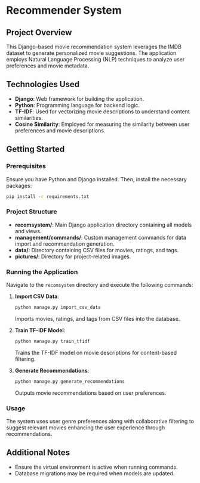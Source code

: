 # Recommender System

## Project Overview
This Django-based movie recommendation system leverages the IMDB dataset to generate personalized movie suggestions. The application employs Natural Language Processing (NLP) techniques to analyze user preferences and movie metadata.

## Technologies Used
- **Django**: Web framework for building the application.
- **Python**: Programming language for backend logic.
- **TF-IDF**: Used for vectorizing movie descriptions to understand content similarities.
- **Cosine Similarity**: Employed for measuring the similarity between user preferences and movie descriptions.

## Getting Started

### Prerequisites
Ensure you have Python and Django installed. Then, install the necessary packages:

```bash
pip install -r requirements.txt
```

### Project Structure
- **recomsystem/**: Main Django application directory containing all models and views.
- **management/commands/**: Custom management commands for data import and recommendation generation.
- **data/**: Directory containing CSV files for movies, ratings, and tags.
- **pictures/**: Directory for project-related images.

### Running the Application
Navigate to the `recomsystem` directory and execute the following commands:

1. **Import CSV Data**:
   ```bash
   python manage.py import_csv_data
   ```
   Imports movies, ratings, and tags from CSV files into the database.

2. **Train TF-IDF Model**:
   ```bash
   python manage.py train_tfidf
   ```
   Trains the TF-IDF model on movie descriptions for content-based filtering.

3. **Generate Recommendations**:
   ```bash
   python manage.py generate_recommendations
   ```
   Outputs movie recommendations based on user preferences.

### Usage
The system uses user genre preferences along with collaborative filtering to suggest relevant movies enhancing the user experience through recommendations.

## Additional Notes
- Ensure the virtual environment is active when running commands.
- Database migrations may be required when models are updated.


